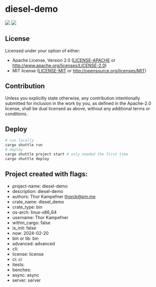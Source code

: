 # diesel-demo
![](https://img.shields.io/badge/made_by_cryptograthor-black?style=flat&logo=undertale&logoColor=hotpink)
![](https://github.com/thor314/diesel-demo/actions/workflows/ci.yml/badge.svg)
<!-- [![crates.io](https://img.shields.io/crates/v/diesel-demo.svg)](https://crates.io/crates/diesel-demo) -->
<!-- [![Documentation](https://docs.rs/diesel-demo/badge.svg)](https://docs.rs/diesel-demo) -->
## License
Licensed under your option of either:
- Apache License, Version 2.0 ([LICENSE-APACHE](LICENSE-APACHE) or http://www.apache.org/licenses/LICENSE-2.0)
- MIT license ([LICENSE-MIT](LICENSE-MIT) or http://opensource.org/licenses/MIT)

## Contribution
Unless you explicitly state otherwise, any contribution intentionally submitted
for inclusion in the work by you, as defined in the Apache-2.0 license, shall be
dual licensed as above, without any additional terms or conditions.
## Deploy
```sh
# run locally
cargo shuttle run
# deploy
cargo shuttle project start # only needed the first time
cargo shuttle deploy
```
## Project created with flags:
- project-name: diesel-demo
- description:  diesel-demo
- authors:      Thor Kampefner <thorck@pm.me>
- crate_name:   diesel_demo
- crate_type:   bin
- os-arch:      linux-x86_64
- username:     Thor Kampefner
- within_cargo: false
- is_init:      false
- now:          2024-02-20
- bin or lib:   bin 
- advanced:     advanced 
- cli:         
- license:      license 
- ci:           ci 
- itests:      
- benches:     
- async:        async 
- server:       server 
